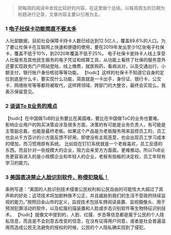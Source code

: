 >把每周的阅读中发现比较好的内容，在这里做个总结。以每周周五的日期为标题进行记录，文章内容主要以引用为主。


### 1 [电子社保卡功能简直不要太多](https://www.cebnet.com.cn/20190428/102568501.html)
人社部数据，目前社会保障卡持卡人数已经达到12.5亿人，覆盖89.6%的人口。为了要让社保卡在互联网上快速和便捷的使用，要在2019年发出至少1亿张电子社保卡，覆盖不低于10%，到2020年覆盖不低于25%。
电子社保卡是持卡人线上享受人社服务及其他民生服务的电子凭证和结算工具，从功能上看除了社保的服务意外还要实现政务门户网站登陆，线上缴费，就医购药，看病派对，以及交通出行，小额支付，银行账户身份核验等等功能。
【hudc】这样的社保卡不知道它自身的定位到底是什么卡，要实现什么功能，简直就是一卡出手，身份证、银行卡、公交卡、网络账号等等都将被取代，这样跨领域、跨部门的大整合，最终会实现么，我表示保留意见。

### 2 [谈谈To B业务的难点](https://xw.qq.com/partner/hwbrowser/20190128A0BHUQ/20190128A0BHUQ00?ADTAG=hwb&pgv_ref=hwb&appid=hwbrowser&ctype=news)
【hudc】在中国做ToB的业务要比在美国难，要比在中国做ToC的业务也要难。影响企业用户的购买决策会涉及很多方面，决策的有可能是业务负责人，有可能是主管副总裁，也能是最终老板。如果这个产品是为老板服务用来监控员工的，员工也会从千方百计的小方面反馈不好用，即使没有主观恶意，也会出现员工学习成本的增加，而习惯用原有系统。
比如现在钉钉系统就是一个老板喜欢，员工反感的东西。而且针对一些规模大的企业，阻力会来至方方面面，更难推动。所以ToB业务更容易进入的是小规模企业和年轻人的企业，老板有拍板的决定权，员工年轻有学习的能力。

### 3 [美国表决禁止人脸识别软件，称侵犯隐私！](https://mp.weixin.qq.com/s/EwJscYfUjA0xQ8Hn6c44OA)

条例写道：“美国的人脸识别技术侵害公民权利和公民自由的可能性大大超过了其声称的好处；这项技术将加剧种族不公正，并且威胁到我们的生活不受政府持续监视的能力。”按照旧金山市的定义，监视技术包括车牌阅读装置、监视摄像头、用于预测犯罪活动的软件，以及虹膜扫描装置和人脸或步态识别软件等生物特征识别技术。
【hudc】就像文中提到的，人脸、红膜、步态等信息都是属于公民的个人隐私信息，而且是不会刻意去改变的信息，在没有征得用户同意，或者是社会普遍滥用而造成公民无法避免的授权的时候，公民的个人隐私确实招到了侵犯。


